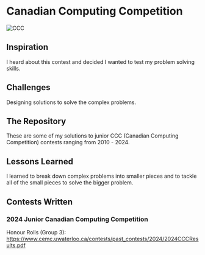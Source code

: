 # Canadian Computing Competition

![CCC](https://github.com/user-attachments/assets/daf86fb2-7301-4772-83d7-2856e1aea159)

## Inspiration

I heard about this contest and decided I wanted to test my problem solving skills.

## Challenges

Designing solutions to solve the complex problems.

## The Repository

These are some of my solutions to junior CCC (Canadian Computing Competition) contests ranging from 2010 - 2024.

## Lessons Learned

I learned to break down complex problems into smaller pieces and to tackle all of the small pieces to solve the bigger problem.

## Contests Written

### 2024 Junior Canadian Computing Competition

Honour Rolls (Group 3): https://www.cemc.uwaterloo.ca/contests/past_contests/2024/2024CCCResults.pdf
